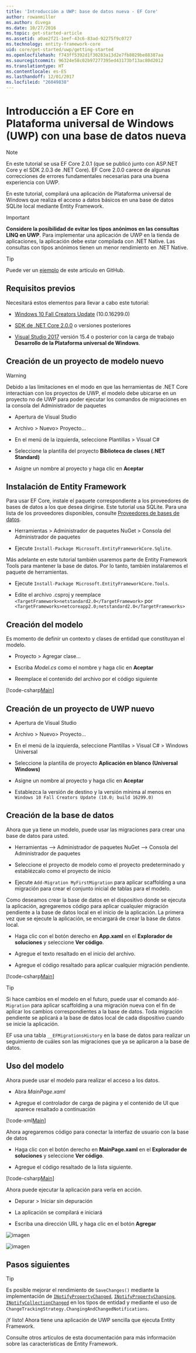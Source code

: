 ```yaml
---
title: 'Introducción a UWP: base de datos nueva - EF Core'
author: rowanmiller
ms.author: divega
ms.date: 10/27/2016
ms.topic: get-started-article
ms.assetid: a0ae2f21-1eef-43c6-83ad-92275f9c0727
ms.technology: entity-framework-core
uid: core/get-started/uwp/getting-started
ms.openlocfilehash: f743ff5392d1f30283a13d2e7fb8029be88387aa
ms.sourcegitcommit: 96324e58c02b97277395ed43173bf13ac80d2012
ms.translationtype: HT
ms.contentlocale: es-ES
ms.lasthandoff: 12/01/2017
ms.locfileid: "26049838"
---
```

# <a name="getting-started-with-ef-core-on-universal-windows-platform-uwp-with-a-new-database"></a>Introducción a EF Core en Plataforma universal de Windows (UWP) con una base de datos nueva

> [!NOTE]
> En este tutorial se usa EF Core 2.0.1 (que se publicó junto con ASP.NET Core y el SDK 2.0.3 de .NET Core). EF Core 2.0.0 carece de algunas correcciones de errores fundamentales necesarias para una buena experiencia con UWP.

En este tutorial, compilará una aplicación de Plataforma universal de Windows que realiza el acceso a datos básicos en una base de datos SQLite local mediante Entity Framework.

> [!IMPORTANT]
> **Considere la posibilidad de evitar los tipos anónimos en las consultas LINQ en UWP**. Para implementar una aplicación de UWP en la tienda de aplicaciones, la aplicación debe estar compilada con .NET Native. Las consultas con tipos anónimos tienen un menor rendimiento en .NET Native.

> [!TIP]
> Puede ver un [ejemplo](https://github.com/aspnet/EntityFramework.Docs/tree/master/samples/core/GetStarted/UWP/UWP.SQLite) de este artículo en GitHub.

## <a name="prerequisites"></a>Requisitos previos

Necesitará estos elementos para llevar a cabo este tutorial:

* [Windows 10 Fall Creators Update](https://support.microsoft.com/en-us/help/4027667/windows-update-windows-10) (10.0.16299.0)

* [SDK de .NET Core 2.0.0](https://www.microsoft.com/net/core) o versiones posteriores

* [Visual Studio 2017](https://www.visualstudio.com/downloads/) versión 15.4 o posterior con la carga de trabajo **Desarrollo de la Plataforma universal de Windows**.

## <a name="create-a-new-model-project"></a>Creación de un proyecto de modelo nuevo

> [!WARNING]
> Debido a las limitaciones en el modo en que las herramientas de .NET Core interactúan con los proyectos de UWP, el modelo debe ubicarse en un proyecto no de UWP para poder ejecutar los comandos de migraciones en la consola del Administrador de paquetes

* Apertura de Visual Studio

* Archivo > Nuevo> Proyecto...

* En el menú de la izquierda, seleccione Plantillas > Visual C#

* Seleccione la plantilla del proyecto **Biblioteca de clases (.NET Standard)**

* Asigne un nombre al proyecto y haga clic en **Aceptar**

## <a name="install-entity-framework"></a>Instalación de Entity Framework

Para usar EF Core, instale el paquete correspondiente a los proveedores de bases de datos a los que desea dirigirse. Este tutorial usa SQLite. Para una lista de los proveedores disponibles, consulte [Proveedores de bases de datos](../../providers/index.md).

* Herramientas > Administrador de paquetes NuGet > Consola del Administrador de paquetes

* Ejecute `Install-Package Microsoft.EntityFrameworkCore.Sqlite`.

Más adelante en este tutorial también usaremos parte de Entity Framework Tools para mantener la base de datos. Por lo tanto, también instalaremos el paquete de herramientas.

* Ejecute `Install-Package Microsoft.EntityFrameworkCore.Tools`.

* Edite el archivo .csproj y reemplace `<TargetFramework>netstandard2.0</TargetFramework>` por `<TargetFrameworks>netcoreapp2.0;netstandard2.0</TargetFrameworks>`

## <a name="create-your-model"></a>Creación del modelo

Es momento de definir un contexto y clases de entidad que constituyan el modelo.

* Proyecto > Agregar clase...

* Escriba *Model.cs* como el nombre y haga clic en **Aceptar**

* Reemplace el contenido del archivo por el código siguiente

[!code-csharp[Main](../../../../samples/core/GetStarted/UWP/UWP.Model/Model.cs)]

## <a name="create-a-new-uwp-project"></a>Creación de un proyecto de UWP nuevo

* Apertura de Visual Studio

* Archivo > Nuevo> Proyecto...

* En el menú de la izquierda, seleccione Plantillas > Visual C# > Windows Universal

* Seleccione la plantilla de proyecto **Aplicación en blanco (Universal Windows)**

* Asigne un nombre al proyecto y haga clic en **Aceptar**

* Establezca la versión de destino y la versión mínima al menos en `Windows 10 Fall Creators Update (10.0; build 16299.0)`

## <a name="create-your-database"></a>Creación de la base de datos

Ahora que ya tiene un modelo, puede usar las migraciones para crear una base de datos para usted.

* Herramientas –> Administrador de paquetes NuGet –> Consola del Administrador de paquetes

* Seleccione el proyecto de modelo como el proyecto predeterminado y establézcalo como el proyecto de inicio

* Ejecute `Add-Migration MyFirstMigration` para aplicar scaffolding a una migración para crear el conjunto inicial de tablas para el modelo.

Como deseamos crear la base de datos en el dispositivo donde se ejecuta la aplicación, agregaremos código para aplicar cualquier migración pendiente a la base de datos local en el inicio de la aplicación. La primera vez que se ejecute la aplicación, se encargará de crear la base de datos local.

* Haga clic con el botón derecho en **App.xaml** en el **Explorador de soluciones** y seleccione **Ver código**.

* Agregue el texto resaltado en el inicio del archivo.

* Agregue el código resaltado para aplicar cualquier migración pendiente.

[!code-csharp[Main](../../../../samples/core/GetStarted/UWP/UWP.SQLite/App.xaml.cs?highlight=1,25-28)]

> [!TIP]  
> Si hace cambios en el modelo en el futuro, puede usar el comando `Add-Migration` para aplicar scaffolding a una migración nueva con el fin de aplicar los cambios correspondientes a la base de datos. Toda migración pendiente se aplicará a la base de datos local de cada dispositivo cuando se inicie la aplicación.
>
>EF usa una tabla `__EFMigrationsHistory` en la base de datos para realizar un seguimiento de cuáles son las migraciones que ya se aplicaron a la base de datos.

## <a name="use-your-model"></a>Uso del modelo

Ahora puede usar el modelo para realizar el acceso a los datos.

* Abra *MainPage.xaml*

* Agregue el controlador de carga de página y el contenido de UI que aparece resaltado a continuación

[!code-xml[Main](../../../../samples/core/GetStarted/UWP/UWP.SQLite/MainPage.xaml?highlight=9,11-23)]

Ahora agregaremos código para conectar la interfaz de usuario con la base de datos

* Haga clic con el botón derecho en **MainPage.xaml** en el **Explorador de soluciones** y seleccione **Ver código**.

* Agregue el código resaltado de la lista siguiente.

[!code-csharp[Main](../../../../samples/core/GetStarted/UWP/UWP.SQLite/MainPage.xaml.cs?highlight=30-48)]

Ahora puede ejecutar la aplicación para verla en acción.

* Depurar > Iniciar sin depuración

* La aplicación se compilará e iniciará

* Escriba una dirección URL y haga clic en el botón **Agregar**

![imagen](_static/create.png)

![imagen](_static/list.png)

## <a name="next-steps"></a>Pasos siguientes

> [!TIP]
> Es posible mejorar el rendimiento de `SaveChanges()` mediante la implementación de [`INotifyPropertyChanged`](https://msdn.microsoft.com/en-us/library/system.componentmodel.inotifypropertychanged.aspx), [`INotifyPropertyChanging`](https://msdn.microsoft.com/en-us/library/system.componentmodel.inotifypropertychanging.aspx), [`INotifyCollectionChanged`](https://msdn.microsoft.com/en-us/library/system.collections.specialized.inotifycollectionchanged.aspx) en los tipos de entidad y mediante el uso de `ChangeTrackingStrategy.ChangingAndChangedNotifications`.

¡Y listo! Ahora tiene una aplicación de UWP sencilla que ejecuta Entity Framework.

Consulte otros artículos de esta documentación para más información sobre las características de Entity Framework.
